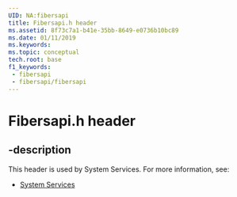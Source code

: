 ```yaml
---
UID: NA:fibersapi
title: Fibersapi.h header
ms.assetid: 8f73c7a1-b41e-35bb-8649-e0736b10bc89
ms.date: 01/11/2019
ms.keywords: 
ms.topic: conceptual
tech.root: base
f1_keywords:
 - fibersapi
 - fibersapi/fibersapi
---
```


# Fibersapi.h header


## -description

This header is used by System Services. For more information, see:

- [System Services](../_base/index.md)

